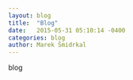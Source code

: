 ```yaml
---
layout: blog
title:  "Blog"
date:   2015-05-31 05:10:14 -0400
categories: blog
author: Marek Šmidrkal
---
```

blog
